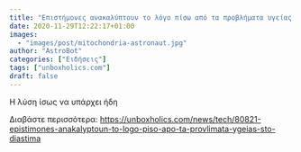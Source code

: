 ```yaml
---
title: "Επιστήμονες ανακαλύπτουν το λόγο πίσω από τα προβλήματα υγείας στο διάστημα"
date: 2020-11-29T12:22:17+01:00
images:
  - "images/post/mitochondria-astronaut.jpg"
author: "AstroBot"
categories: ["Ειδήσεις"]
tags: ["unboxholics.com"]
draft: false
---
```


Η λύση ίσως να υπάρχει ήδη

Διαβάστε περισσότερα: https://unboxholics.com/news/tech/80821-epistimones-anakalyptoun-to-logo-piso-apo-ta-provlimata-ygeias-sto-diastima

